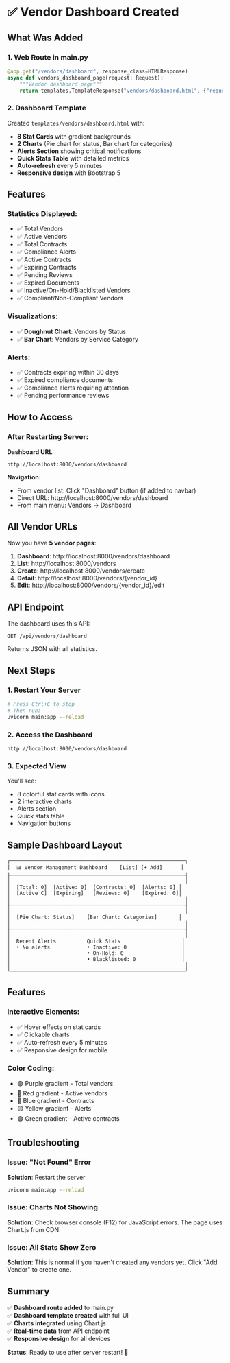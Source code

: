 # ✅ Vendor Dashboard Created

## What Was Added

### 1. Web Route in main.py
```python
@app.get("/vendors/dashboard", response_class=HTMLResponse)
async def vendors_dashboard_page(request: Request):
    """Vendor dashboard page"""
    return templates.TemplateResponse("vendors/dashboard.html", {"request": request})
```

### 2. Dashboard Template
Created `templates/vendors/dashboard.html` with:
- **8 Stat Cards** with gradient backgrounds
- **2 Charts** (Pie chart for status, Bar chart for categories)
- **Alerts Section** showing critical notifications
- **Quick Stats Table** with detailed metrics
- **Auto-refresh** every 5 minutes
- **Responsive design** with Bootstrap 5

## Features

### Statistics Displayed:
- ✅ Total Vendors
- ✅ Active Vendors
- ✅ Total Contracts
- ✅ Compliance Alerts
- ✅ Active Contracts
- ✅ Expiring Contracts
- ✅ Pending Reviews
- ✅ Expired Documents
- ✅ Inactive/On-Hold/Blacklisted Vendors
- ✅ Compliant/Non-Compliant Vendors

### Visualizations:
- ✅ **Doughnut Chart**: Vendors by Status
- ✅ **Bar Chart**: Vendors by Service Category

### Alerts:
- ✅ Contracts expiring within 30 days
- ✅ Expired compliance documents
- ✅ Compliance alerts requiring attention
- ✅ Pending performance reviews

## How to Access

### After Restarting Server:

**Dashboard URL:**
```
http://localhost:8000/vendors/dashboard
```

**Navigation:**
- From vendor list: Click "Dashboard" button (if added to navbar)
- Direct URL: http://localhost:8000/vendors/dashboard
- From main menu: Vendors → Dashboard

## All Vendor URLs

Now you have **5 vendor pages**:

1. **Dashboard**: http://localhost:8000/vendors/dashboard
2. **List**: http://localhost:8000/vendors
3. **Create**: http://localhost:8000/vendors/create
4. **Detail**: http://localhost:8000/vendors/{vendor_id}
5. **Edit**: http://localhost:8000/vendors/{vendor_id}/edit

## API Endpoint

The dashboard uses this API:
```
GET /api/vendors/dashboard
```

Returns JSON with all statistics.

## Next Steps

### 1. Restart Your Server
```bash
# Press Ctrl+C to stop
# Then run:
uvicorn main:app --reload
```

### 2. Access the Dashboard
```
http://localhost:8000/vendors/dashboard
```

### 3. Expected View

You'll see:
- 8 colorful stat cards with icons
- 2 interactive charts
- Alerts section
- Quick stats table
- Navigation buttons

## Sample Dashboard Layout

```
┌─────────────────────────────────────────────────────────┐
│  📊 Vendor Management Dashboard    [List] [+ Add]      │
├─────────────────────────────────────────────────────────┤
│                                                         │
│  [Total: 0]  [Active: 0]  [Contracts: 0]  [Alerts: 0] │
│  [Active C]  [Expiring]   [Reviews: 0]    [Expired: 0]│
│                                                         │
├─────────────────────────────────────────────────────────┤
│                                                         │
│  [Pie Chart: Status]    [Bar Chart: Categories]       │
│                                                         │
├─────────────────────────────────────────────────────────┤
│                                                         │
│  Recent Alerts          Quick Stats                    │
│  • No alerts            • Inactive: 0                  │
│                         • On-Hold: 0                   │
│                         • Blacklisted: 0               │
│                                                         │
└─────────────────────────────────────────────────────────┘
```

## Features

### Interactive Elements:
- ✅ Hover effects on stat cards
- ✅ Clickable charts
- ✅ Auto-refresh every 5 minutes
- ✅ Responsive design for mobile

### Color Coding:
- 🟣 Purple gradient - Total vendors
- 🔴 Red gradient - Active vendors
- 🔵 Blue gradient - Contracts
- 🟡 Yellow gradient - Alerts
- 🟢 Green gradient - Active contracts

## Troubleshooting

### Issue: "Not Found" Error

**Solution**: Restart the server
```bash
uvicorn main:app --reload
```

### Issue: Charts Not Showing

**Solution**: Check browser console (F12) for JavaScript errors. The page uses Chart.js from CDN.

### Issue: All Stats Show Zero

**Solution**: This is normal if you haven't created any vendors yet. Click "Add Vendor" to create one.

## Summary

✅ **Dashboard route added** to main.py  
✅ **Dashboard template created** with full UI  
✅ **Charts integrated** using Chart.js  
✅ **Real-time data** from API endpoint  
✅ **Responsive design** for all devices  

**Status**: Ready to use after server restart! 🎉
